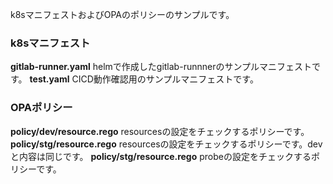 k8sマニフェストおよびOPAのポリシーのサンプルです。

### k8sマニフェスト
**gitlab-runner.yaml** helmで作成したgitlab-runnnerのサンプルマニフェストです。
**test.yaml**  CICD動作確認用のサンプルマニフェストです。

### OPAポリシー
**policy/dev/resource.rego** resourcesの設定をチェックするポリシーです。
**policy/stg/resource.rego** resourcesの設定をチェックするポリシーです。devと内容は同じです。
**policy/stg/resource.rego** probeの設定をチェックするポリシーです。
